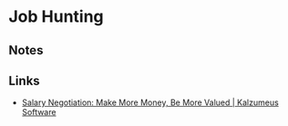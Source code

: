 # Job Hunting

## Notes

## Links

* [Salary Negotiation: Make More Money, Be More Valued \| Kalzumeus Software](https://www.kalzumeus.com/2012/01/23/salary-negotiation/)

